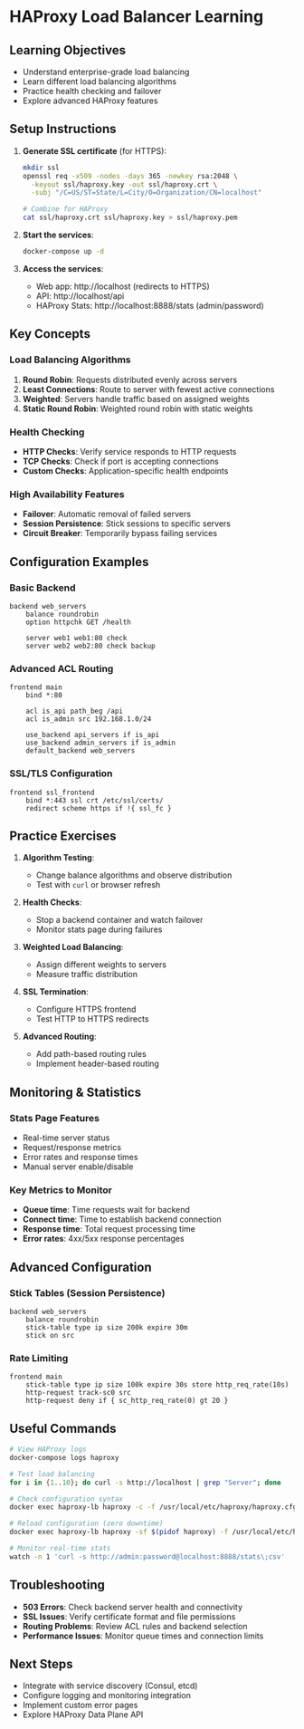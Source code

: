 # HAProxy Load Balancer Learning

## Learning Objectives
- Understand enterprise-grade load balancing
- Learn different load balancing algorithms
- Practice health checking and failover
- Explore advanced HAProxy features

## Setup Instructions

1. **Generate SSL certificate** (for HTTPS):
   ```bash
   mkdir ssl
   openssl req -x509 -nodes -days 365 -newkey rsa:2048 \
     -keyout ssl/haproxy.key -out ssl/haproxy.crt \
     -subj "/C=US/ST=State/L=City/O=Organization/CN=localhost"
   
   # Combine for HAProxy
   cat ssl/haproxy.crt ssl/haproxy.key > ssl/haproxy.pem
   ```

2. **Start the services**:
   ```bash
   docker-compose up -d
   ```

3. **Access the services**:
   - Web app: http://localhost (redirects to HTTPS)
   - API: http://localhost/api
   - HAProxy Stats: http://localhost:8888/stats (admin/password)

## Key Concepts

### Load Balancing Algorithms

1. **Round Robin**: Requests distributed evenly across servers
2. **Least Connections**: Route to server with fewest active connections
3. **Weighted**: Servers handle traffic based on assigned weights
4. **Static Round Robin**: Weighted round robin with static weights

### Health Checking
- **HTTP Checks**: Verify service responds to HTTP requests
- **TCP Checks**: Check if port is accepting connections
- **Custom Checks**: Application-specific health endpoints

### High Availability Features
- **Failover**: Automatic removal of failed servers
- **Session Persistence**: Stick sessions to specific servers
- **Circuit Breaker**: Temporarily bypass failing services

## Configuration Examples

### Basic Backend
```
backend web_servers
    balance roundrobin
    option httpchk GET /health
    
    server web1 web1:80 check
    server web2 web2:80 check backup
```

### Advanced ACL Routing
```
frontend main
    bind *:80
    
    acl is_api path_beg /api
    acl is_admin src 192.168.1.0/24
    
    use_backend api_servers if is_api
    use_backend admin_servers if is_admin
    default_backend web_servers
```

### SSL/TLS Configuration
```
frontend ssl_frontend
    bind *:443 ssl crt /etc/ssl/certs/
    redirect scheme https if !{ ssl_fc }
```

## Practice Exercises

1. **Algorithm Testing**: 
   - Change balance algorithms and observe distribution
   - Test with `curl` or browser refresh

2. **Health Checks**: 
   - Stop a backend container and watch failover
   - Monitor stats page during failures

3. **Weighted Load Balancing**: 
   - Assign different weights to servers
   - Measure traffic distribution

4. **SSL Termination**: 
   - Configure HTTPS frontend
   - Test HTTP to HTTPS redirects

5. **Advanced Routing**: 
   - Add path-based routing rules
   - Implement header-based routing

## Monitoring & Statistics

### Stats Page Features
- Real-time server status
- Request/response metrics  
- Error rates and response times
- Manual server enable/disable

### Key Metrics to Monitor
- **Queue time**: Time requests wait for backend
- **Connect time**: Time to establish backend connection
- **Response time**: Total request processing time
- **Error rates**: 4xx/5xx response percentages

## Advanced Configuration

### Stick Tables (Session Persistence)
```
backend web_servers
    balance roundrobin
    stick-table type ip size 200k expire 30m
    stick on src
```

### Rate Limiting
```
frontend main
    stick-table type ip size 100k expire 30s store http_req_rate(10s)
    http-request track-sc0 src
    http-request deny if { sc_http_req_rate(0) gt 20 }
```

## Useful Commands

```bash
# View HAProxy logs
docker-compose logs haproxy

# Test load balancing
for i in {1..10}; do curl -s http://localhost | grep "Server"; done

# Check configuration syntax
docker exec haproxy-lb haproxy -c -f /usr/local/etc/haproxy/haproxy.cfg

# Reload configuration (zero downtime)
docker exec haproxy-lb haproxy -sf $(pidof haproxy) -f /usr/local/etc/haproxy/haproxy.cfg

# Monitor real-time stats
watch -n 1 'curl -s http://admin:password@localhost:8888/stats\;csv'
```

## Troubleshooting

- **503 Errors**: Check backend server health and connectivity
- **SSL Issues**: Verify certificate format and file permissions
- **Routing Problems**: Review ACL rules and backend selection
- **Performance Issues**: Monitor queue times and connection limits

## Next Steps
- Integrate with service discovery (Consul, etcd)
- Configure logging and monitoring integration
- Implement custom error pages
- Explore HAProxy Data Plane API